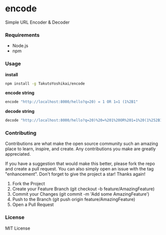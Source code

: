 # encode
Simple URL Encoder & Decoder

### Requirements
* Node.js
* npm

### Usage
**install**
```bash
npm install -g TakutoYoshikai/encode
```


**encode string**
```bash
encode "http://localhost:8000/hello?q=20) = 1 OR 1=1 (1%2B1"
```

**decode string**
```bash
decode "http://localhost:8000/hello?q=20)%20=%201%20OR%201=1%20(1%252B1"
```

### Contributing

Contributions are what make the open source community such an amazing place to learn, inspire, and create. Any contributions you make are greatly appreciated.

If you have a suggestion that would make this better, please fork the repo and create a pull request. You can also simply open an issue with the tag "enhancement". Don't forget to give the project a star! Thanks again!

1. Fork the Project
2. Create your Feature Branch (git checkout -b feature/AmazingFeature)
3. Commit your Changes (git commit -m 'Add some AmazingFeature')
4. Push to the Branch (git push origin feature/AmazingFeature)
5. Open a Pull Request

### License
MIT License

